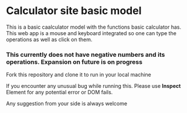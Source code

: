 
# Calculator site basic model

This is a basic caalculator model with the functions basic calculator has.
This web app is a mouse and keyboard integrated so one can type the operations as well as click on them.

### This currently does not have negative numbers and its operations. Expansion on future is on progress

Fork this repository and clone it to run in your local machine

If you encounter any unusual bug while running this. Please use **Inspect** Element for any potential error or DOM fails.

Any suggestion from your side is always welcome